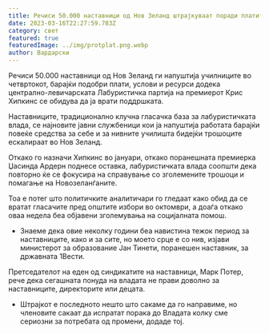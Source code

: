 ```yaml
---
title: Речиси 50.000 наставници од Нов Зеланд штрајкуваат поради платите и условите
date: 2023-03-16T22:27:59.783Z
category: свет
featured: true
featuredImage: ../img/protplat.png.webp
author: Вардарски
---
```


Речиси 50.000 наставници од Нов Зеланд ги напуштија училниците во четвртокот, барајќи подобри плати, услови и ресурси додека централно-левичарската Лабуристичка партија на премиерот Крис Хипкинс се обидува да ја врати поддршката.

Наставниците, традиционално клучна гласачка база за лабуристичката влада, се најновите јавни службеници кои ја напуштија работата барајќи повеќе средства за себе и за нивните училишта бидејќи трошоците ескалираат во Нов Зеланд.

Откако го назначи Хипкинс во јануари, откако поранешната премиерка Џасинда Ардерн поднесе оставка, лабуристичката влада соопшти дека повторно ќе се фокусира на справување со зголемените трошоци и помагање на Новозеланѓаните.

Тоа е потег што политичките аналитичари го гледаат како обид да се вратат гласачите пред општите избори во октомври, а доаѓа откако оваа недела беа објавени зголемувања на социјалната помош.

- Знаеме дека овие неколку години беа навистина тежок период за наставниците, како и за сите, но моето срце е со нив, изјави министерот за образование Јан Тинети, поранешен наставник, за државната 1Вести.

Претседателот на еден од синдикатите на наставници, Марк Потер, рече дека сегашната понуда на владата не прави доволно за наставниците, директорите или децата.

- Штрајкот е последното нешто што сакаме да го направиме, но членовите сакаат да испратат порака до Владата колку сме сериозни за потребата од промени, додаде тој.

